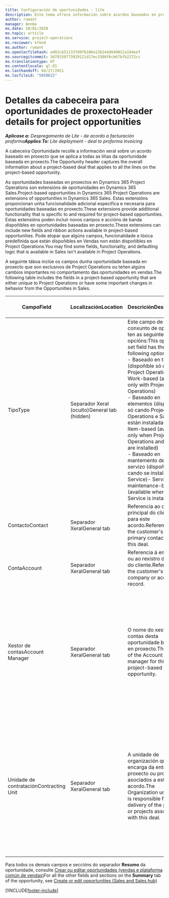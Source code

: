 ```yaml
---
title: Configuración de oportunidades - lite
description: Este tema ofrece información sobre acordos baseados en proxecto e liñas de oportunidade baseada en proxecto.
author: rumant
manager: Annbe
ms.date: 10/01/2020
ms.topic: article
ms.service: project-operations
ms.reviewer: kfend
ms.author: rumant
ms.openlocfilehash: ed82cb511337d9f6286e13b244d049022a184eef
ms.sourcegitcommit: 3d78338773929121d17ec3386f6cb67bfb2272cc
ms.translationtype: HT
ms.contentlocale: gl-ES
ms.lasthandoff: 04/27/2021
ms.locfileid: "5950622"
---
```

# <a name="header-details-for-project-opportunities"></a><span data-ttu-id="92fac-103">Detalles da cabeceira para oportunidades de proxecto</span><span class="sxs-lookup"><span data-stu-id="92fac-103">Header details for project opportunities</span></span>

<span data-ttu-id="92fac-104">_**Aplícase a:** Despregamento de Lite - de acordo a facturación proforma_</span><span class="sxs-lookup"><span data-stu-id="92fac-104">_**Applies To:** Lite deployment - deal to proforma invoicing_</span></span>

<span data-ttu-id="92fac-105">A cabeceira Oportunidade recolle a información xeral sobre un acordo baseado en proxecto que se aplica a todas as liñas da oportunidade baseada en proxecto.</span><span class="sxs-lookup"><span data-stu-id="92fac-105">The Opportunity header captures the overall information about a project-based deal that applies to all the lines on the project-based opportunity.</span></span>

<span data-ttu-id="92fac-106">As oportunidades baseadas en proxectos en Dynamics 365 Project Operations son extensións de oportunidades en Dynamics 365 Sales.</span><span class="sxs-lookup"><span data-stu-id="92fac-106">Project-based opportunities in Dynamics 365 Project Operations are extensions of opportunities in Dynamics 365 Sales.</span></span> <span data-ttu-id="92fac-107">Estas extensións proporcionan unha funcionalidade adicional específica e necesaria para oportunidades baseadas en proxecto.</span><span class="sxs-lookup"><span data-stu-id="92fac-107">These extensions provide additional functionality that is specific to and required for project-based opportunities.</span></span> <span data-ttu-id="92fac-108">Estas extensións poden incluír novos campos e accións de banda dispoñibles en oportunidades baseadas en proxecto.</span><span class="sxs-lookup"><span data-stu-id="92fac-108">These extensions can include new fields and ribbon actions available in project-based opportunities.</span></span> <span data-ttu-id="92fac-109">Pode atopar que algúns campos, funcionalidade e lóxica predefinida que están dispoñibles en Vendas non están dispoñibles en Project Operations.</span><span class="sxs-lookup"><span data-stu-id="92fac-109">You may find some fields, functionality, and defaulting logic that is available in Sales isn't available in Project Operations.</span></span>

<span data-ttu-id="92fac-110">A seguinte táboa inclúe os campos dunha oportunidade baseada en proxecto que son exclusivos de Project Operations ou teñen algúns cambios importantes no comportamento das oportunidades en vendas.</span><span class="sxs-lookup"><span data-stu-id="92fac-110">The following table includes the fields in a project-based opportunity that are either unique to Project Operations or have some important changes in behavior from the Opportunities in Sales.</span></span>

| <span data-ttu-id="92fac-111">**Campo**</span><span class="sxs-lookup"><span data-stu-id="92fac-111">**Field**</span></span> | <span data-ttu-id="92fac-112">**Localización**</span><span class="sxs-lookup"><span data-stu-id="92fac-112">**Location**</span></span> | <span data-ttu-id="92fac-113">**Descrición**</span><span class="sxs-lookup"><span data-stu-id="92fac-113">**Description**</span></span> | <span data-ttu-id="92fac-114">**Impacto descendente**</span><span class="sxs-lookup"><span data-stu-id="92fac-114">**Downstream impact**</span></span> |
| --- | --- | --- | --- |
| <span data-ttu-id="92fac-115">Tipo</span><span class="sxs-lookup"><span data-stu-id="92fac-115">Type</span></span> | <span data-ttu-id="92fac-116">Separador Xeral (oculto)</span><span class="sxs-lookup"><span data-stu-id="92fac-116">General tab (hidden)</span></span> | <span data-ttu-id="92fac-117">Este campo de conxunto de opcións ten as seguintes opcións:</span><span class="sxs-lookup"><span data-stu-id="92fac-117">This option set field has the following options:</span></span></br><span data-ttu-id="92fac-118">- Baseado en traballo (dispoñible só con Project Operations)</span><span class="sxs-lookup"><span data-stu-id="92fac-118">- Work-based (available only with Project Operations)</span></span></br><span data-ttu-id="92fac-119">- Baseado en elementos (dispoñible só cando Project Operations e Sales están instaladas)</span><span class="sxs-lookup"><span data-stu-id="92fac-119">- Item-based (available only when Project Operations and Sales are installed)</span></span></br><span data-ttu-id="92fac-120">- Baseado en mantemento de servizo (dispoñible cando se instala Field Service)</span><span class="sxs-lookup"><span data-stu-id="92fac-120">- Service maintenance-based (available when Field Service is installed)</span></span> | <span data-ttu-id="92fac-121">Cando usa Project Operations, este valor de campo configúrase automaticamente en **Baseado en traballo**, que clasifica a oportunidade como baseada en proxecto.</span><span class="sxs-lookup"><span data-stu-id="92fac-121">When you use Project Operations, this field value is automatically set to **Work-based** which classifies the Opportunity as project-based.</span></span> <span data-ttu-id="92fac-122">A oportunidade debe estar baseada en proxecto para activar todas as extensións e funcionalidades específicas do proxecto no proceso de vendas descendentes para este acordo.</span><span class="sxs-lookup"><span data-stu-id="92fac-122">An Opportunity should be project-based to enable all project-specific extensions and functionality in the downstream sales process for this deal.</span></span> |
| <span data-ttu-id="92fac-123">Contacto</span><span class="sxs-lookup"><span data-stu-id="92fac-123">Contact</span></span> | <span data-ttu-id="92fac-124">Separador Xeral</span><span class="sxs-lookup"><span data-stu-id="92fac-124">General tab</span></span> | <span data-ttu-id="92fac-125">Referencia ao contacto principal do cliente para este acordo.</span><span class="sxs-lookup"><span data-stu-id="92fac-125">Reference to the customer's primary contact for this deal.</span></span> | |
| <span data-ttu-id="92fac-126">Conta</span><span class="sxs-lookup"><span data-stu-id="92fac-126">Account</span></span> | <span data-ttu-id="92fac-127">Separador Xeral</span><span class="sxs-lookup"><span data-stu-id="92fac-127">General tab</span></span> | <span data-ttu-id="92fac-128">Referencia á empresa ou ao rexistro da conta do cliente.</span><span class="sxs-lookup"><span data-stu-id="92fac-128">Reference to the customer's company or account record.</span></span> | |
| <span data-ttu-id="92fac-129">Xestor de contas</span><span class="sxs-lookup"><span data-stu-id="92fac-129">Account Manager</span></span> | <span data-ttu-id="92fac-130">Separador Xeral</span><span class="sxs-lookup"><span data-stu-id="92fac-130">General tab</span></span> | <span data-ttu-id="92fac-131">O nome do xestor de contas desta oportunidade baseada en proxecto.</span><span class="sxs-lookup"><span data-stu-id="92fac-131">The name of the Account manager for this project-based opportunity.</span></span> | <span data-ttu-id="92fac-132">O xestor de contas é o responsable de xestionar a relación co cliente a través durante a realización deste proxecto.</span><span class="sxs-lookup"><span data-stu-id="92fac-132">The Account manager is responsible for managing the relationship with the customer through the completion of this project.</span></span> <span data-ttu-id="92fac-133">Baseada no rexistro de recursos reservables ligado ao xestor de contas, a unidade de contratación está predefinida.</span><span class="sxs-lookup"><span data-stu-id="92fac-133">Based on the bookable resource record tied to the Account manager, the contracting unit is defaulted.</span></span> |
| <span data-ttu-id="92fac-134">Unidade de contratación</span><span class="sxs-lookup"><span data-stu-id="92fac-134">Contracting Unit</span></span> | <span data-ttu-id="92fac-135">Separador Xeral</span><span class="sxs-lookup"><span data-stu-id="92fac-135">General tab</span></span> | <span data-ttu-id="92fac-136">A unidade de organización que se encarga da entrega do proxecto ou proxectos asociados a este acordo.</span><span class="sxs-lookup"><span data-stu-id="92fac-136">The Organization unit that is responsible for the delivery of the project or projects associated with this deal.</span></span> | <span data-ttu-id="92fac-137">A unidade de contratación é a división da empresa que completará os proxectos despois de pechar o acordo.</span><span class="sxs-lookup"><span data-stu-id="92fac-137">The contracting unit is the division of the company that will complete the project(s) after the deal is closed.</span></span> <span data-ttu-id="92fac-138">Cada unidade de contratación ten unha moeda e esta moeda úsase para informar dos custos estimados e reais incorridos durante o proxecto.</span><span class="sxs-lookup"><span data-stu-id="92fac-138">Every contracting unit has a currency, and this currency is used to report estimated and actual costs incurred during the project.</span></span> |

<span data-ttu-id="92fac-139">Para todos os demais campos e seccións do separador **Resumo** da oportunidade, consulte [Crear ou editar oportunidades (vendas e plataforma común de vendas)](/dynamics365/sales-enterprise/create-edit-opportunity-sales)</span><span class="sxs-lookup"><span data-stu-id="92fac-139">For all the other fields and sections on the **Summary** tab of the opportunity, see [Create or edit opportunities (Sales and Sales hub)](/dynamics365/sales-enterprise/create-edit-opportunity-sales)</span></span>


[!INCLUDE[footer-include](../../includes/footer-banner.md)]
